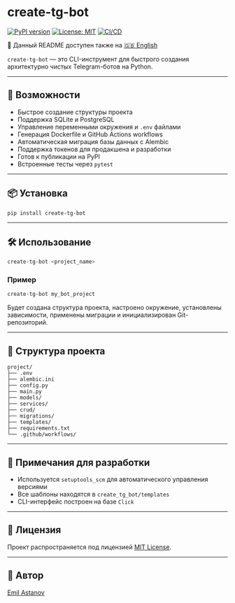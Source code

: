 # create-tg-bot

[![PyPI version](https://img.shields.io/pypi/v/create-tg-bot.svg)](https://pypi.org/project/create-tg-bot/)
[![License: MIT](https://img.shields.io/badge/License-MIT-yellow.svg)](LICENSE)
[![CI/CD](https://github.com/emilastanov/create-tg-bot/actions/workflows/publish.yml/badge.svg)](https://github.com/emilastanov/create-tg-bot/actions)

📖 Данный README доступен также на [🇬🇧 English](README.md)

`create-tg-bot` — это CLI-инструмент для быстрого создания архитектурно чистых Telegram-ботов на Python.

---

## 🚀 Возможности

- Быстрое создание структуры проекта
- Поддержка SQLite и PostgreSQL
- Управление переменными окружения и `.env` файлами
- Генерация Dockerfile и GitHub Actions workflows
- Автоматическая миграция базы данных с Alembic
- Поддержка токенов для продакшена и разработки
- Готов к публикации на PyPI
- Встроенные тесты через `pytest`

---

## 📦 Установка

```bash
pip install create-tg-bot
```

---

## 🛠️ Использование

```bash
create-tg-bot <project_name>
```

### Пример

```bash
create-tg-bot my_bot_project
```

Будет создана структура проекта, настроено окружение, установлены зависимости, применены миграции и инициализирован Git-репозиторий.

---

## 📁 Структура проекта

```
project/
├── .env
├── alembic.ini
├── config.py
├── main.py
├── models/
├── services/
├── crud/
├── migrations/
├── templates/
├── requirements.txt
└── .github/workflows/
```

---

## 🧪 Примечания для разработки

- Используется `setuptools_scm` для автоматического управления версиями
- Все шаблоны находятся в `create_tg_bot/templates`
- CLI-интерфейс построен на базе `Click`

---

## 📄 Лицензия

Проект распространяется под лицензией [MIT License](LICENSE).

---

## 👤 Автор

[Emil Astanov](mailto:emila1998@yandex.ru)
